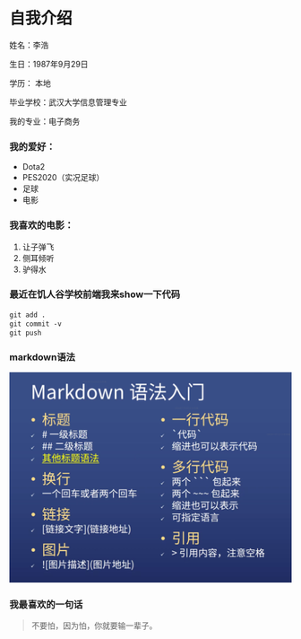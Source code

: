 # 自我介绍 
姓名：李浩

生日：1987年9月29日

学历： 本地

毕业学校：武汉大学信息管理专业

我的专业：电子商务

### 我的爱好：
* Dota2
* PES2020（实况足球）
* 足球
* 电影

### 我喜欢的电影：
1. 让子弹飞
2. 侧耳倾听
3. 驴得水

### 最近在饥人谷学校前端我来show一下代码
```git
git add .
git commit -v 
git push
```
### markdown语法
![markdown语法](.\Markdown语法.jpg)

### 我最喜欢的一句话
> 不要怕，因为怕，你就要输一辈子。




